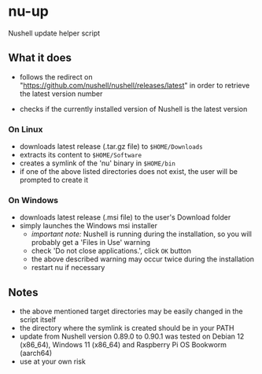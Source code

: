 # nu-up

Nushell update helper script

## What it does

* follows the redirect on "https://github.com/nushell/nushell/releases/latest" in order to retrieve the latest version number

* checks if the currently installed version of Nushell is the latest version

### On Linux

* downloads latest release (.tar.gz file) to `$HOME/Downloads`
* extracts its content to `$HOME/Software`
* creates a symlink of the 'nu' binary in `$HOME/bin`
* if one of the above listed directories does not exist, the user will be prompted to create it

### On Windows

* downloads latest release (.msi file) to the user's Download folder
* simply launches the Windows msi installer
    * _important note:_ Nushell is running during the installation, so you will probably get a 'Files in Use' warning
    * check 'Do not close applications.', click `OK` button
    * the above described warning may occur twice during the installation
    * restart nu if necessary

## Notes

* the above mentioned target directories may be easily changed in the script itself
* the directory where the symlink is created should be in your PATH
* update from Nushell version 0.89.0 to 0.90.1 was tested on Debian 12 (x86_64), Windows 11 (x86_64) and Raspberry Pi OS Bookworm (aarch64)
* use at your own risk
